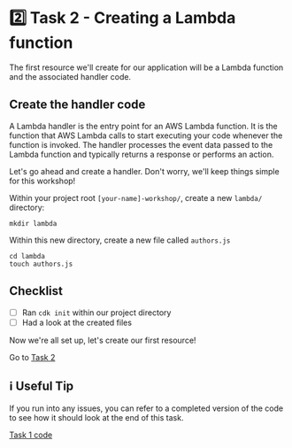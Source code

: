# 2️⃣ Task 2 - Creating a Lambda function
The first resource we'll create for our application will be a Lambda function and the associated handler code.

## Create the handler code
A Lambda handler is the entry point for an AWS Lambda function. It is the function that AWS Lambda calls to start executing your code whenever the function is invoked. The handler processes the event data passed to the Lambda function and typically returns a response or performs an action.

Let's go ahead and create a handler. Don't worry, we'll keep things simple for this workshop!

Within your project root `[your-name]-workshop/`, create a new `lambda/` directory:

```
mkdir lambda
```

Within this new directory, create a new file called `authors.js`

```
cd lambda
touch authors.js
```

## Checklist
- [ ] Ran `cdk init` within our project directory
- [ ] Had a look at the created files

Now we're all set up, let's create our first resource!

Go to [Task 2](002-task-1.md)

## ℹ️ Useful Tip
If you run into any issues, you can refer to a completed version of the code to see how it should look at the end of this task.

[Task 1 code](https://github.com/ajroberts10/cdk-workshop-1/tree/001-task-1)
